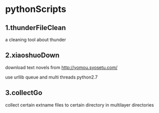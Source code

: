 # pythonScripts

## 1.thunderFileClean

a cleaning tool about thunder





## 2.xiaoshuoDown

download text novels from   http://yomou.syosetu.com/

use urllib queue and multi threads python2.7



## 3.collectGo

collect certain extname files to certain directory in multilayer directories

